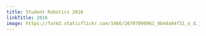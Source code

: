 ```yaml
---
title: Student Robotics 2016
linkTitle: 2016
image: https://farm2.staticflickr.com/1466/26707090961_9b44a94f31_o_d.jpg
---
```


